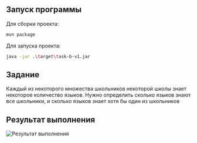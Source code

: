 ## Запуск программы

Для сборки проекта:

```sh
mvn package
```

Для запуска проекта:

```sh
java -jar .\target\task-b-v1.jar
```

## Задание
Каждый из некоторого множества школьников некоторой школы знает некоторое количество языков. Нужно определить сколько языков знают все школьники, и сколько языков знает хотя бы один из школьников

## Результат выполнения

![Результат выполнения](https://github.com/StudentRoman/java-course/assets/143340583/4b9a9048-8e51-4725-8f44-83a264a5913a)
